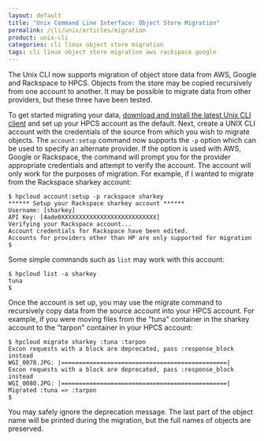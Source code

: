 ```yaml
---
layout: default
title: "Unix Command Line Interface: Object Store Migration"
permalink: /cli/unix/articles/migration
product: unix-cli
categories: cli linux object store migration
tags: cli linux object store migration aws rackspace google
---
```

The Unix CLI now supports migration of object store data from AWS, Google and Rackspace to HPCS.  Objects from the store may be copied recursively from one account to another.  It may be possible to migrate data from other providers, but these three have been tested.

To get started migrating your data, [download and install the latest Unix CLI client](/cli/unix/install) and set up your HPCS account as the default.  Next, create a UNIX CLI account with the credentials of the source from which you wish to migrate objects.  The `account:setup` command now supports the `-p` option which can be used to specify an alternate provider.  If the option is used with AWS, Google or Rackspace, the command will prompt you for the provider appropriate credentials and attempt to verify the account.  The account will only work for the purposes of migration.  For example, if I wanted to migrate from the Rackspace sharkey account:

    $ hpcloud account:setup -p rackspace sharkey
    ****** Setup your Rackspace sharkey account ******
    Username: [sharkey] 
    API Key: [4ade0XXXXXXXXXXXXXXXXXXXXXXXXXXX] 
    Verifying your Rackspace account...
    Account credentials for Rackspace have been edited.
    Accounts for providers other than HP are only supported for migration
    $

Some simple commands such as `list` may work with this account:

    $ hpcloud list -a sharkey
    tuna
    $

Once the account is set up, you may use the migrate command to recursively copy data from the source account into your HPCS account.  For example, if you were moving files from the "tuna" container in the sharkey account to the "tarpon" container in your HPCS account:

    $ hpcloud migrate sharkey :tuna :tarpon
    Excon requests with a block are deprecated, pass :response_block instead
    WGI_0078.JPG: |===============================================|
    Excon requests with a block are deprecated, pass :response_block instead
    WGI_0080.JPG: |===============================================|
    Migrated :tuna => :tarpon
    $


You may safely ignore the deprecation message.  The last part of the object name will be printed during the migration, but the full names of objects are preserved.

